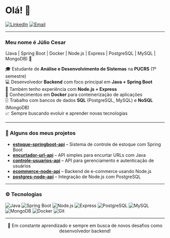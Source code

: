 # Olá! 👋

[![LinkedIn](https://img.shields.io/badge/LinkedIn-blue?style=for-the-badge&logo=linkedin)](https://www.linkedin.com/in/juliomouraneto)
[![Email](https://img.shields.io/badge/Gmail-D14836?style=for-the-badge&logo=gmail&logoColor=white)](mailto:jcfmneto@gmail.com)

---

### Meu nome é Júlio Cesar

(Java | Spring Boot | Docker | Node.js | Express | PostgreSQL | MySQL | MongoDB) 🚀

🎓 Estudante de **Análise e Desenvolvimento de Sistemas** na **PUCRS** (1º semestre)  
💻 Desenvolvedor **Backend** com foco principal em **Java + Spring Boot**  
🌱 Também tenho experiência com **Node.js + Express**  
🐳 Conhecimentos em **Docker** para conteinerização de aplicações  
🗄️ Trabalho com bancos de dados **SQL** (PostgreSQL, MySQL) e **NoSQL** (MongoDB)  
📈 Sempre buscando evoluir e aprender novas tecnologias

---

### 📌 Alguns dos meus projetos

- [**estoque-springboot-api**](https://github.com/Jcfmneto/estoque-springboot-api) – Sistema de controle de estoque com Spring Boot  
- [**encurtador-url-api**](https://github.com/Jcfmneto/encurtador-url-api) – API simples para encurtar URLs com Java  
- [**controle-usuarios-api**](https://github.com/Jcfmneto/controle-usuarios-api) – API para gerenciamento e autenticação de usuários  
- [**ecommerce-node-api**](https://github.com/Jcfmneto/ecommerce-node-api) – Backend de e-commerce usando Node.js  
- [**postgres-node-api**](https://github.com/Jcfmneto/postgres-node-api) – Integração de Node.js com PostgreSQL

---

### ⚙️ Tecnologias

![Java](https://img.shields.io/badge/Java-%23ED8B00.svg?style=flat-square&logo=java&logoColor=white)
![Spring Boot](https://img.shields.io/badge/Spring_Boot-6DB33F?style=flat-square&logo=spring-boot&logoColor=white)
![Node.js](https://img.shields.io/badge/Node.js-339933?style=flat-square&logo=node.js&logoColor=white)
![Express](https://img.shields.io/badge/Express.js-000000?style=flat-square&logo=express&logoColor=white)
![PostgreSQL](https://img.shields.io/badge/PostgreSQL-316192?style=flat-square&logo=postgresql&logoColor=white)
![MySQL](https://img.shields.io/badge/MySQL-005C84?style=flat-square&logo=mysql&logoColor=white)
![MongoDB](https://img.shields.io/badge/MongoDB-47A248?style=flat-square&logo=mongodb&logoColor=white)
![Docker](https://img.shields.io/badge/Docker-2496ED?style=flat-square&logo=docker&logoColor=white)
![Git](https://img.shields.io/badge/Git-F05032?style=flat-square&logo=git&logoColor=white)

---

<div align="center">
  🚀 Em constante aprendizado e sempre em busca de novos desafios como desenvolvedor backend!
</div>
